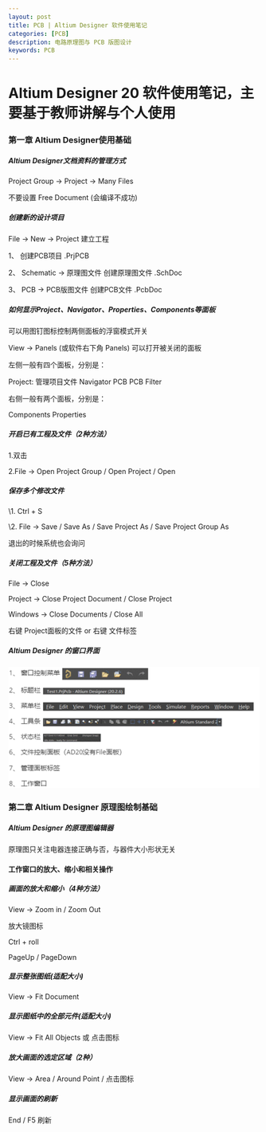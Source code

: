 ```yaml
---
layout: post
title: PCB | Altium Designer 软件使用笔记
categories: [PCB]
description: 电路原理图与 PCB 版图设计
keywords: PCB
---
```


# Altium Designer 20 软件使用笔记，主要基于教师讲解与个人使用


### 第一章 Altium Designer使用基础

##### Altium Designer文档资料的管理方式

Project Group -> Project -> Many Files

不要设置 Free Document (会编译不成功)

##### 创建新的设计项目

File -> New -> Project 建立工程

1、 创建PCB项目 .PrjPCB

2、 Schematic -> 原理图文件 创建原理图文件 .SchDoc  

3、 PCB -> PCB版图文件 创建PCB文件 .PcbDoc

##### 如何显示Project、Navigator、Properties、Components等面板

可以用图钉图标控制两侧面板的浮窗模式开关

View -> Panels (或软件右下角 Panels) 可以打开被关闭的面板

左侧一般有四个面板，分别是：

Project: 管理项目文件  Navigator  PCB   PCB Filter

右侧一般有两个面板，分别是：

Components  Properties 

##### 开启已有工程及文件（2种方法）

1.双击

2.File -> Open Project Group / Open Project / Open

##### 保存多个修改文件

\1. Ctrl + S

\2. File -> Save / Save As / Save Project As / Save Project Group As

退出的时候系统也会询问

##### 关闭工程及文件（5种方法）

File -> Close 

Project -> Close Project Document / Close Project

Windows -> Close Documents / Close All

右键 Project面板的文件 or 右键 文件标签

##### Altium Designer 的窗口界面

![ad-window](/images/blog/ad-window.png)

### 第二章 Altium Designer 原理图绘制基础

##### Altium Designer 的原理图编辑器

原理图只关注电器连接正确与否，与器件大小形状无关

#### 工作窗口的放大、缩小和相关操作

#####  画面的放大和缩小（4种方法）

View -> Zoom in / Zoom Out

放大镜图标

Ctrl + roll

PageUp / PageDown

##### 显示整张图纸(适配大小)

View -> Fit Document

#####  显示图纸中的全部元件(适配大小)

View -> Fit All Objects 或 点击图标

#####  放大画面的选定区域（2种）

View -> Area / Around Point / 点击图标

#####  显示画面的刷新

End / F5 刷新
